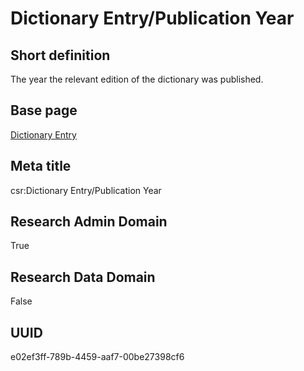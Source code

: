 # Dictionary Entry/Publication Year
## Short definition
The year the relevant edition of the dictionary was published.
## Base page
[Dictionary Entry](../../Objects/Dictionary%20Entry.md)
## Meta title
csr:Dictionary Entry/Publication Year
## Research Admin Domain
True
## Research Data Domain
False
## UUID
e02ef3ff-789b-4459-aaf7-00be27398cf6
